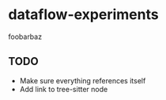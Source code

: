 # dataflow-experiments
foobarbaz


## TODO
- Make sure everything references itself
- Add link to tree-sitter node